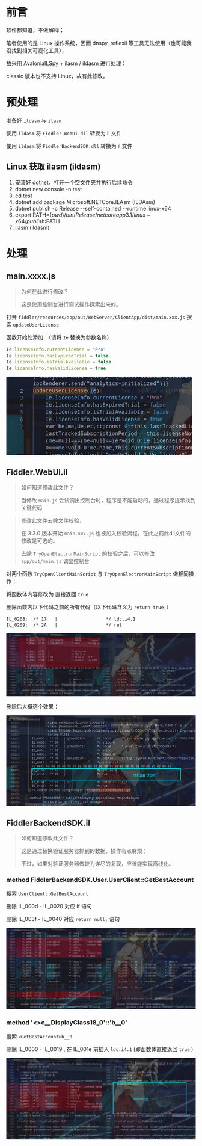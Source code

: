 # 前言

软件都知道，不做解释；

笔者使用的是 Linux 操作系统，因而 dnspy, reflexil 等工具无法使用（也可能我没找到相关可视化工具），

故采用 AvaloniaILSpy + ilasm / ildasm 进行处理；

classic 版本也不支持 Linux，故有此修改。

# 预处理

准备好 `ildasm` 与 `ilasm`

使用 `ildasm` 将 `Fiddler.WebUi.dll` 转换为 il 文件

使用 `ildasm` 将 `FiddlerBackendSDK.dll` 转换为 il 文件

## Linux 获取 ilasm (ildasm)

1. 安装好 dotnet，打开一个空文件夹并执行后续命令
2. dotnet new console -n test
3. cd test
4. dotnet add package Microsoft.NETCore.ILAsm (ILDAsm)
5. dotnet publish -c Release --self-contained --runtime linux-x64
6. export PATH=$(pwd)/bin/Release/netcoreapp3.1/linux-x64/publish:$PATH
7. ilasm (ildasm)

# 处理

## main.xxxx.js

> 为何在此进行修改？
> 
> 这是使用控制台进行调试操作探索出来的。


打开 `fiddler/resources/app/out/WebServer/ClientApp/dist/main.xxx.js` 搜索 `updateUserLicense` 

函数开始处添加：（请将 `Ie` 替换为参数名称）

```javascript
Ie.licenseInfo.currentLicense = "Pro"
Ie.licenseInfo.hasExpiredTrial = false
Ie.licenseInfo.isTrialAvailable = false
Ie.licenseInfo.hasValidLicense = true
```

![updateUserLicense](pic/main.xxx.js-1.png)

## Fiddler.WebUi.il

> 如何知道修改此文件？
> 
> 当修改 `main.js` 尝试调出控制台时，程序是不能启动的，通过程序提示找到关键代码

> 修改此文件去除文件校验，
> 
> 在 3.3.0 版本开始 `main.xxx.js` 也被加入校验流程，在此之前此dll文件的修改是可选的。
> 
> 去除 `TryOpenElectronMainScript` 的校验之后，可以修改 `app/out/main.js` 调出控制台

对两个函数 `TryOpenClientMainScript` 与 `TryOpenElectronMainScript` 做相同操作：

将函数体内容修改为 直接返回 `true`

删除函数内以下代码之前的所有代码（以下代码含义为 `return true;`）

```
IL_0208:  /* 17   |                  */ ldc.i4.1
IL_0209:  /* 2A   |                  */ ret
```

![TryOpenElectronMainScript](pic/dll-TryOpenElectronMainScript-1.png)

删除后大概这个效果：

![TryOpenElectronMainScript](pic/dll-TryOpenElectronMainScript-2.png)

## FiddlerBackendSDK.il

> 如何知道修改此文件？
> 
> 这是通过替换验证服务器抓到的数据，操作有点麻烦；
> 
> 不过，如果对验证服务器做较为详尽的复现，应该能实现离线化。


### method FiddlerBackendSDK.User.UserClient::GetBestAccount

搜索 `UserClient::GetBestAccount`

删除 IL_000d - IL_0020 对应 if 语句

删除 IL_003f - IL_0040 对应 `return null;` 语句

![GetBestAccount](pic/dll-GetBestAccount-1.png)

### method '<>c__DisplayClass18_0'::'<GetBestAccount>b__0'

搜索 `<GetBestAccount>b__0`

删除 IL_0000 - IL_0019 , 在 IL_001e 前插入 `ldc.i4.1`  (即函数体直接返回 `true` )

![GetBestAccount](pic/dll-GetBestAccount-2.png)